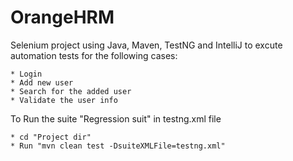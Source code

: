 # OrangeHRM

Selenium project using Java, Maven, TestNG and IntelliJ to excute automation tests for the following cases:

    * Login
    * Add new user
    * Search for the added user
    * Validate the user info

To Run the suite "Regression suit" in testng.xml file

    * cd "Project dir"
    * Run "mvn clean test -DsuiteXMLFile=testng.xml"

